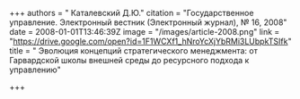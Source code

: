+++
authors = " Каталевский Д.Ю."
citation = "Государственное управление. Электронный вестник (Электронный журнал), № 16, 2008"
date = 2008-01-01T13:46:39Z
image = "/images/article-2008.png"
link = "https://drive.google.com/open?id=1F1WCXf1_hNroYcXjYbRMi3LUbpkTSIfk"
title = " Эволюция концепций стратегического менеджмента: от Гарвардской школы внешней среды до ресурсного подхода к управлению"

+++
